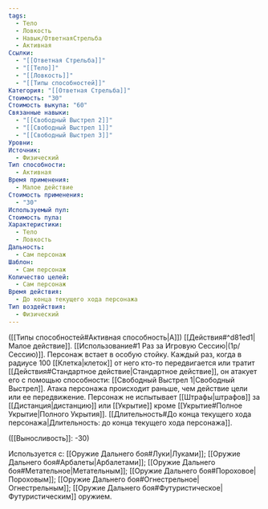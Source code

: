 ```yaml
---
tags:
  - Тело
  - Ловкость
  - Навык/ОтветнаяСтрельба
  - Активная
Ссылки:
  - "[[Ответная Стрельба]]"
  - "[[Тело]]"
  - "[[Ловкость]]"
  - "[[Типы способностей]]"
Категория: "[[Ответная Стрельба]]"
Стоимость: "30"
Стоимость выкупа: "60"
Связанные навыки:
  - "[[Свободный Выстрел 2]]"
  - "[[Свободный Выстрел 1]]"
  - "[[Свободный Выстрел 3]]"
Уровни: 
Источник:
  - Физический
Тип способности:
  - Активная
Время применения:
  - Малое действие
Стоимость применения:
  - "30"
Используемый пул: 
Стоимость пула: 
Характеристики:
  - Тело
  - Ловкость
Дальность:
  - Сам персонаж
Шаблон:
  - Сам персонаж
Количество целей:
  - Сам персонаж
Время действия:
  - До конца текущего хода персонажа
Тип воздействия:
  - Физический
---
```

([[Типы способностей#Активная способность|А]]) [[Действия#^d81ed1|Малое действие]]. [[Использование#1 Раз за Игровую Сессию|(1р/Сессию)]]. Персонаж встает в особую стойку. Каждый раз, когда в радиусе 100 [[Клетка|клеток]] от него кто-то передвигается или тратит [[Действия#Стандартное действие|Стандартное действие]], он атакует его с помощью способности: [[Свободный Выстрел 1|Свободный Выстрел]]. Атака персонажа происходит раньше, чем действие цели или ее передвижение. Персонаж не испытывает [[Штрафы|штрафов]] за [[Дистанция|дистанцию]] или [[Укрытие]] кроме [[Укрытие#Полное Укрытие|Полного Укрытия]]. [[Длительность#До конца текущего хода персонажа|Длительность: до конца текущего хода персонажа]]. 

([[Выносливость]]: -30)

Используется с: [[Оружие Дальнего боя#Луки|Луками]]; [[Оружие Дальнего боя#Арбалеты|Арбалетами]]; [[Оружие Дальнего боя#Метательное|Метательным]]; [[Оружие Дальнего боя#Пороховое|Пороховым]]; [[Оружие Дальнего боя#Огнестрельное|Огнестрельным]]; [[Оружие Дальнего боя#Футуристическое|Футуристическим]] оружием.
